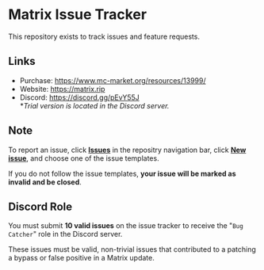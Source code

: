 # Matrix Issue Tracker
This repository exists to track issues and feature requests.

## Links
- Purchase: https://www.mc-market.org/resources/13999/  
- Website: https://matrix.rip  
- Discord: https://discord.gg/pEvY55J  
**Trial version is located in the Discord server.*

## Note
To report an issue, click [**Issues**](https://github.com/jiangdashao/Matrix-Issues/issues) in the repositry navigation bar, click [**New issue**](https://github.com/jiangdashao/Matrix-Issues/issues/new/choose), and choose one of the issue templates.

If you do not follow the issue templates, **your issue will be marked as invalid and be closed**.

## Discord Role
You must submit **10 valid issues** on the issue tracker to receive the "`Bug Catcher`" role in the Discord server.

These issues must be valid, non-trivial issues that contributed to a patching a bypass or false positive in a Matrix update.
